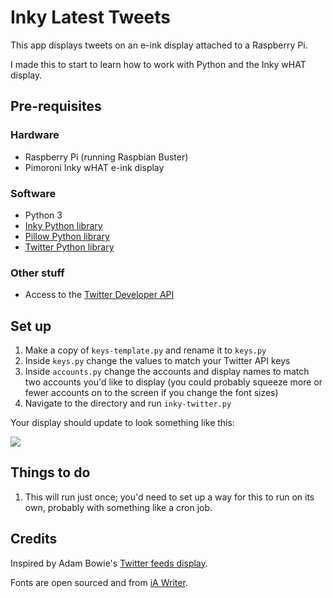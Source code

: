# Inky Latest Tweets

This app displays tweets on an e-ink display attached to a Raspberry Pi.

I made this to start to learn how to work with Python and the Inky wHAT display.

## Pre-requisites

### Hardware

- Raspberry Pi (running Raspbian Buster)
- Pimoroni Inky wHAT e-ink display

### Software

- Python 3
- [Inky Python library](https://github.com/pimoroni/inky)
- [Pillow Python library](https://pillow.readthedocs.io/en/stable/index.html)
- [Twitter Python library](https://python-twitter.readthedocs.io/en/latest/)

### Other stuff

- Access to the [Twitter Developer API](https://developer.twitter.com)

## Set up

1. Make a copy of `keys-template.py` and rename it to `keys.py`
2. Inside `keys.py` change the values to match your Twitter API keys
3. Inside `accounts.py` change the accounts and display names to match two accounts you'd like to display (you could probably squeeze more or fewer accounts on to the screen if you change the font sizes)
4. Navigate to the directory and run `inky-twitter.py`

Your display should update to look something like this:

![](https://github.com/johnpeart/inky-twitter/blob/master/screenshot.jpg)

## Things to do

1. This will run just once; you'd need to set up a way for this to run on its own, probably with something like a cron job.

## Credits

Inspired by Adam Bowie's [Twitter feeds display](https://www.adambowie.com/blog/2019/09/news-twitter-feeds-and-inky-what-e-ink-display/).

Fonts are open sourced and from [iA Writer](https://github.com/iaolo/iA-Fonts).